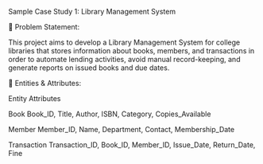 Sample Case Study 1: Library Management System

🔹 Problem Statement:

This project aims to develop a Library Management System for college libraries that stores information about books, members, and transactions in order to automate lending activities, avoid manual record-keeping, and generate reports on issued books and due dates.

🔹 Entities & Attributes:

Entity                                                               Attributes

Book                 Book_ID, Title, Author, ISBN, Category, Copies_Available

Member                  Member_ID, Name, Department, Contact, Membership_Date

Transaction             Transaction_ID, Book_ID, Member_ID, Issue_Date, Return_Date, Fine

 
